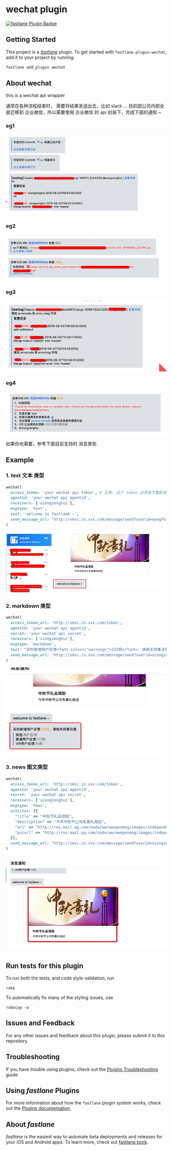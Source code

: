 # wechat plugin

[![fastlane Plugin Badge](https://rawcdn.githack.com/fastlane/fastlane/master/fastlane/assets/plugin-badge.svg)](https://rubygems.org/gems/fastlane-plugin-wechat)

## Getting Started

This project is a [_fastlane_](https://github.com/fastlane/fastlane) plugin. To get started with `fastlane-plugin-wechat`, add it to your project by running:

```bash
fastlane add_plugin wechat
```

## About wechat

this is a wechat api wrapper

通常在各种流程结束时， 需要将结果发送出去，比如 slack … 目前因公司内部全部迁移到 企业微信，所以需要使用 企业微信 的 api 封装下，完成下面的通知 ~

### eg1

![](images/Snip20190803_31.png)

### eg2

![](images/Snip20190808_1.png)

### eg3

![](images/Snip20190808_2.png)

### eg4

![](images/Snip20190808_5.png)

如果你也需要，参考下面目前支持的 消息类型.

## Example

### 1. text 文本 类型

```ruby
wechat(
  access_token: 'your wechat api token', # 注意: 这个 token 必须每次重新请求获取, 不能长时间使用
  agentid: 'your wechat api agentid',
  receivers: ['xiongzenghui'],
  msgtype: 'text',
  text: 'welcome to fastlane ~',
  send_message_url: "http://smsc.in.xxx.com/message/send?userid=wangfei"
)
```

![](images/Snip20190801_11.png)

### 2. markdown 类型

```ruby
wechat(
  access_token_url: 'http://smsc.in.xxx.com/token',
  agentid: 'your wechat api agentid',
  secret: 'your wechat api secret',
  receivers: ['xiongzenghui'],
  msgtype: 'markdown',
  text: "实时新增用户反馈<font color=\"warning\">132例</font>，请相关同事注意.\n >类型:<font color=\"comment\">用户反馈</font>\n >普通用户反馈:<font color=\"comment\">117例</font>\n >VIP用户反馈:<font color=\"comment\">15例</font>",
  send_message_url: "http://smsc.in.xxx.com/message/send?userid=xiongzenghui"
)
```

![](images/Snip20190801_12.png)

### 3. news 图文类型

```ruby
wechat(
  access_token_url: 'http://smsc.in.xxx.com/token',
  agentid: 'your wechat api agentid',
  secret: 'your wechat api secret',
  receivers: ['xiongzenghui'],
  msgtype: 'news',
  articles: [{
    "title" => "中秋节礼品领取",
    "description" => "今年中秋节公司有豪礼相送",
    "url" => "http://res.mail.qq.com/node/ww/wwopenmng/images/independent/doc/test_pic_msg1.png",
    "picurl" => "http://res.mail.qq.com/node/ww/wwopenmng/images/independent/doc/test_pic_msg1.png"
  }],
  send_message_url: "http://smsc.in.xxx.com/message/send?userid=xiongzenghui"
)
```

![](images/Snip20190801_13.png)



## Run tests for this plugin

To run both the tests, and code style validation, run

```
rake
```

To automatically fix many of the styling issues, use
```
rubocop -a
```

## Issues and Feedback

For any other issues and feedback about this plugin, please submit it to this repository.

## Troubleshooting

If you have trouble using plugins, check out the [Plugins Troubleshooting](https://docs.fastlane.tools/plugins/plugins-troubleshooting/) guide.

## Using _fastlane_ Plugins

For more information about how the `fastlane` plugin system works, check out the [Plugins documentation](https://docs.fastlane.tools/plugins/create-plugin/).

## About _fastlane_

_fastlane_ is the easiest way to automate beta deployments and releases for your iOS and Android apps. To learn more, check out [fastlane.tools](https://fastlane.tools).
